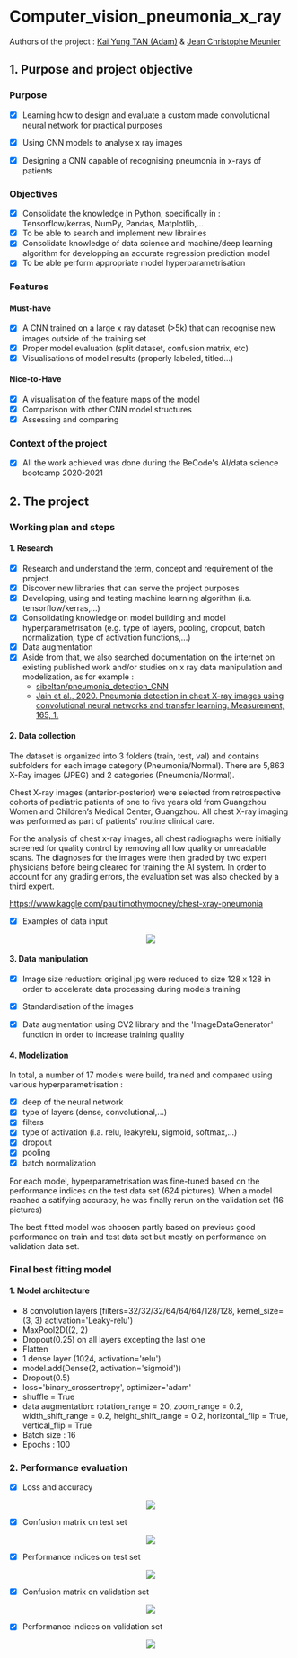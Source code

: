 # Computer_vision_pneumonia_x_ray

Authors of the project : [Kai Yung TAN (Adam)](https://github.com/kaiyungtan) & [Jean Christophe Meunier](https://github.com/jcmeunier77) 

## 1. Purpose and project objective 

### Purpose 
- [x] Learning how to design and evaluate a custom made convolutional neural network for practical purposes
- [x] Using CNN models to analyse x ray images
- [x] Designing a CNN capable of recognising pneumonia in x-rays of patients


### Objectives 

- [x] Consolidate the knowledge in Python, specifically in : Tensorflow/kerras, NumPy, Pandas, Matplotlib,...
- [x] To be able to search and implement new librairies
- [x] Consolidate knowledge of data science and machine/deep learning algorithm for developping an accurate regression prediction model
- [x] To be able perform appropriate model hyperparametrisation

### Features 
#### Must-have 
- [x] A CNN trained on a large x ray dataset (>5k) that can recognise new images outside of the training set
- [x] Proper model evaluation (split dataset, confusion matrix, etc)
- [x] Visualisations of model results (properly labeled, titled...)

#### Nice-to-Have
- [x] A visualisation of the feature maps of the model
- [x] Comparison with other CNN model structures
- [x] Assessing and comparing

### Context of the project 
- [x] All the work achieved was done during the BeCode's AI/data science bootcamp 2020-2021

## 2. The project 
### Working plan and steps 
#### 1. Research 
- [x] Research and understand the term, concept and requirement of the project.
- [x] Discover new libraries that can serve the project purposes 
- [x] Developing, using and testing machine learning algorithm (i.a. tensorflow/kerras,...)
- [x] Consolidating knowledge on model building and model hyperparametrisation (e.g. type of layers, pooling, dropout, batch normalization, type of activation functions,...)
- [x] Data augmentation
- [x] Aside from that, we also searched documentation on the internet on existing published work and/or studies on x ray data manipulation and modelization, as for example : 
  - [sibeltan/pneumonia_detection_CNN](https://github.com/sibeltan/pneumonia_detection_CNN)
  - [Jain et al., 2020. Pneumonia detection in chest X-ray images using convolutional neural networks and transfer learning. Measurement, 165, 1.](https://www.sciencedirect.com/science/article/abs/pii/S0263224120305844)

#### 2. Data collection 
The dataset is organized into 3 folders (train, test, val) and contains subfolders for each image category (Pneumonia/Normal). There are 5,863 X-Ray images (JPEG) and 2 categories (Pneumonia/Normal).

Chest X-ray images (anterior-posterior) were selected from retrospective cohorts of pediatric patients of one to five years old from Guangzhou Women and Children’s Medical Center, Guangzhou. All chest X-ray imaging was performed as part of patients’ routine clinical care.

For the analysis of chest x-ray images, all chest radiographs were initially screened for quality control by removing all low quality or unreadable scans. The diagnoses for the images were then graded by two expert physicians before being cleared for training the AI system. In order to account for any grading errors, the evaluation set was also checked by a third expert.

https://www.kaggle.com/paultimothymooney/chest-xray-pneumonia

- [x] Examples of data input 

<p align="center">
    <img src="https://github.com/jcmeunier77/Computer_vision_pneumonia_x_ray/blob/master/img/0.%20sample%20xrays.png">
</p>
      
#### 3. Data manipulation 
- [x] Image size reduction: original jpg were reduced to size 128 x 128 in order to accelerate data processing during models training

- [x] Standardisation of the images 

- [x] Data augmentation using CV2 library and the 'ImageDataGenerator' function in order to increase training quality

#### 4. Modelization
In total, a number of 17 models were build, trained and compared using various hyperparametrisation :
- [x] deep of the neural network
- [x] type of layers (dense, convolutional,...)
- [x] filters 
- [x] type of activation (i.a. relu, leakyrelu, sigmoid, softmax,...)
- [x] dropout 
- [x] pooling 
- [x] batch normalization

For each model, hyperparametrisation was fine-tuned based on the performance indices on the test data set (624 pictures). When a model reached a satifying accuracy, he was finally rerun on the validation set (16 pictures)

The best fitted model was choosen partly based on previous good performance on train and test data set but mostly on performance on validation data set.  

### Final best fitting model
#### 1. Model architecture  
- 8 convolution layers (filters=32/32/32/64/64/64/128/128, kernel_size=(3, 3) activation='Leaky-relu')
- MaxPool2D((2, 2)
- Dropout(0.25) on all layers excepting the last one
- Flatten
- 1 dense layer (1024, activation='relu')
- model.add(Dense(2, activation='sigmoid'))
- Dropout(0.5)
- loss='binary_crossentropy', optimizer='adam'
- shuffle = True
- data augmentation: rotation_range = 20, zoom_range = 0.2, width_shift_range = 0.2, height_shift_range = 0.2, horizontal_flip = True, vertical_flip = True
- Batch size : 16
- Epochs : 100

### 2. Performance evaluation
- [x] Loss and accuracy

<p align="center">
    <img src="https://github.com/jcmeunier77/Computer_vision_pneumonia_x_ray/blob/master/img/1.%20final%20loss%20accuracy.png">
</p>

- [x] Confusion matrix on test set

<p align="center">
    <img src="https://github.com/jcmeunier77/Computer_vision_pneumonia_x_ray/blob/master/img/3.%20final%20test%20confusion%20matrix.png">
</p>

- [x] Performance indices on test set

<p align="center">
    <img src="https://github.com/jcmeunier77/Computer_vision_pneumonia_x_ray/blob/master/img/4.%20final%20test%20perfomance%20indicators.png">
</p>

- [x] Confusion matrix on validation set

<p align="center">
    <img src="https://github.com/jcmeunier77/Computer_vision_pneumonia_x_ray/blob/master/img/5.%20final%20val%20confusion%20matrix.png">
</p>

- [x] Performance indices on validation set

<p align="center">
    <img src="https://github.com/jcmeunier77/Computer_vision_pneumonia_x_ray/blob/master/img/6.%20final%20val%20perfomance%20indicators.png">
</p>
